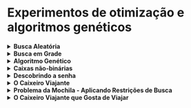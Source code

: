 # Experimentos de otimização e algoritmos genéticos

<details><summary><b> Busca Aleatória </b></summary>
<p></p>
<p align="justify"> O primeiro experimento trás uma discussão sobre otimização para o problema da caixa binária. Neste problema, existem 4 caixas, e cada uma delas pode assumir um valor binário (0 ou 1), o objetivo é encontrar a combinação que tenha a maior soma entre os valores das caixas. Para isso, usa-se a Busca Aleatória, onde de define um espaço de busca, e fazer n testes dentro deste espaço, afim de encontrar o melhor resultado. </p>
    </details>
    
<details><summary><b> Busca em Grade </b></summary>
<p><p/>
    <p align="justify"> Aborda-se novamente o problema da Caixa Binária: existem 4 caixas, e cada uma delas pode assumir um valor binário (0 ou 1), o objetivo é encontrar a combinação que tenha a maior soma entre os valores das caixas. Neste caso, o método usado é o de Busca em Grade. Diferente da Busca Aleatória, aqui não se define um espaço de busca, mas testa-se todas as opções possivéis dentro dos parametros para assim achar o melhor resultado. </p>
    </details>

<details><summary><b> Algoritmo Genético </b></summary>
<p><p/>
<p align="justify"> Algoritmos genéticos são algoritmos inspirados na teoria da evolução de Darwin e são ferramentas poderosas para resolver problemas de otimização. De maneira simples, a estratégia consiste em gerar uma população inicial aleatória e através de seleção, cruzamento e mutação sucessivas, gerar populações seguintes. Se feito de maneira correta, as populações seguintes tendem a ser melhores candidatos para a solução do problema do que as populações anteriores.
</p>
</details>

<details><summary><b> Caixas não-binárias </b></summary>
<p><p/>
<p align="justify">O problema das caixas não-binárias é simples: nós temos um certo número de caixas e cada uma pode conter um número inteiro. O objetivo é encontrar uma combinação de caixas onde a soma dos valores contidos dentro delas é máximo.
</p>
</details>

<details><summary><b> Descobrindo a senha </b></summary>
<p><p/>
<p align="justify">Neste problema, a função objetivo deve saber a senha correta e quantificar de alguma maneira o quão perto ou longe os palpites estão da solução (veja que isso é algo que não temos no mundo real. Nenhum site irá te dizer se você está acertando ou errando seu palpite). O critério de parada deste problema é quando a senha for descoberta.
</p>
</details>

<details><summary><b> O Caixeiro Viajante</b></summary>
<p><p/>
<p align="justify">O problema consiste em descobrir a rota de menor distância entre $n$ pontos no plano cartesiano (ou seja, $n$ pontos com coordenadas $(x,y)$). A rota pode se iniciar em qualquer um dos pontos disponíveis e deve terminar no ponto inicial, visitando todos os demais pontos apenas uma vez. Considere que a rota entre um ponto e outro é a linha reta que liga os dois pontos.</p>
</details>

<details><summary><b> Problema da Mochila - Aplicando Restrições de Busca </b></summary>
<p><p/>
<p align="justify">No problema da mochila você tem um número $n$ de itens disponíveis, cada um com um peso e um valor associado. Sua mochila tem a capacidade de carregar um número $p$ de quilogramas, sendo que mais que isso faz com que sua mochila rasgue e todos os itens dentro dela caiam no chão e se quebrem de maneira catastrófica (indesejado). Sua tarefa é encontrar um conjunto de itens (considerando os $n$ disponíveis) que maximize o valor contido dentro da mochila, porém que tenham um peso dentro da capacidade da mesma.
</p>
</details>

<details><summary><b> O Caixeiro Viajante que Gosta de Viajar</b></summary>
<p><p/>
<p align="justify">Caso muito similar ao Problema do Caixeiro Viajente, contudo, neste caso, o caixeiro possui gasolina infinita e procura fazer a maior rota possivel entre as cidades.</p>
</details>
